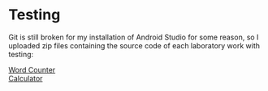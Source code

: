 # Testing
Git is still broken for my installation of Android Studio for some reason, so I uploaded zip files containing the source code of each laboratory work with testing:

[Word Counter](https://github.com/bluethea/Testing/releases/download/LW6/Word.Counter.zip)  
[Calculator](https://github.com/bluethea/Testing/releases/download/LW6/Calculator.zip)
